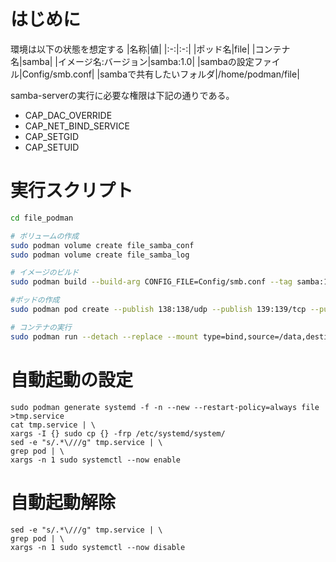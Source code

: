 # はじめに
環境は以下の状態を想定する
|名称|値|
|:-:|:-:|
|ポッド名|file|
|コンテナ名|samba|
|イメージ名:バージョン|samba:1.0|
|sambaの設定ファイル|Config/smb.conf|
|sambaで共有したいフォルダ|/home/podman/file|

samba-serverの実行に必要な権限は下記の通りである。

- CAP_DAC_OVERRIDE
- CAP_NET_BIND_SERVICE
- CAP_SETGID
- CAP_SETUID

# 実行スクリプト
```bash
cd file_podman

# ボリュームの作成
sudo podman volume create file_samba_conf
sudo podman volume create file_samba_log

# イメージのビルド
sudo podman build --build-arg CONFIG_FILE=Config/smb.conf --tag samba:1.0 --file Dockerfile-samba .

#ポッドの作成
sudo podman pod create --publish 138:138/udp --publish 139:139/tcp --publish 445:445/tcp --name file

# コンテナの実行
sudo podman run --detach --replace --mount type=bind,source=/data,destination=/data --mount type=volume,source=file_samba_conf,destination=/var/lib/samba/private --mount type=volume,source=file_samba_log,destination=/var/log/samba --pod file --name samba samba:1.0
```

# 自動起動の設定
```
sudo podman generate systemd -f -n --new --restart-policy=always file >tmp.service
cat tmp.service | \
xargs -I {} sudo cp {} -frp /etc/systemd/system/
sed -e "s/.*\///g" tmp.service | \
grep pod | \
xargs -n 1 sudo systemctl --now enable
```

# 自動起動解除
```
sed -e "s/.*\///g" tmp.service | \
grep pod | \
xargs -n 1 sudo systemctl --now disable
```
